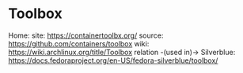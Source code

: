 # Toolbox
Home: site: https://containertoolbx.org/ source: https://github.com/containers/toolbox wiki: https://wiki.archlinux.org/title/Toolbox relation -(used in)-> Silverblue: https://docs.fedoraproject.org/en-US/fedora-silverblue/toolbox/
